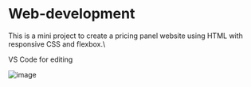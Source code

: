 # Web-development
This is a mini project to create a pricing panel website using HTML with responsive CSS and flexbox.\

VS Code for editing

![image](https://user-images.githubusercontent.com/71461811/126562832-dfcc6f6a-d4c0-4340-bb40-be3d987f065c.png)
